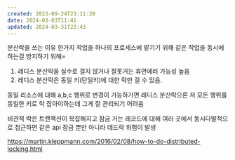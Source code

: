```yaml
---
created: 2023-09-24T23:11:20
date: 2024-03-03T11:41
updated: 2024-03-31T22:43
---
```

분산락을 쓰는 이유
한가지 작업을 하나의 프로세스에 맡기기 위해
같은 작업을 동시에 하는걸 방지하기 위해=

1. 레디스 분산락을 실수로 걸지 않거나 잘못거는 휴먼에러 가능성 높음
2. 레디스 분산락은 동일 키(단일키)에 대한 락만 걸 수 있음.

동일 리소스에 대해 a,b,c 행위로 변경이 가능하가면 레디스 분산락으론 저 모든 행위를 동일한 키로 락 잡아야하는데 그게 잘 관리되기 어려움

비관적 락은 트랜잭션이 복잡해지고 잠금 거는 레코드에 대해 여러 곳에서 동시다발적으로 접근하면 같은 api 잠금 뿐만 아니라 데드락 위험이 발생


https://martin.kleppmann.com/2016/02/08/how-to-do-distributed-locking.html